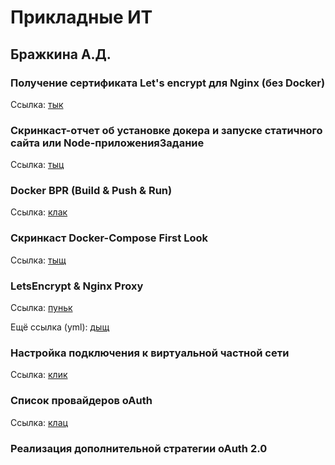 # Прикладные ИТ
## Бражкина А.Д.


### Получение сертификата Let's encrypt для Nginx (без Docker)

Ссылка: [тык](https://drive.google.com/file/d/1MYzaJxvUZmjOEilTAgrEHyLyqPWQvUvq/view?usp=sharing)

### Скринкаст-отчет об установке докера и запуске статичного сайта или Node-приложенияЗадание

Ссылка: [тыц](https://drive.google.com/file/d/11hW1O7vxrk6V3-fOLoV22xgxSLZ220uz/view?usp=sharing)

### Docker BPR (Build & Push & Run)

Ссылка: [клак](https://hub.docker.com/r/brazhkinanastya/myfirstapp)

### Скринкаст Docker-Compose First Look

Ссылка: [тыщ](https://drive.google.com/file/d/1vx2whvXNeVD-HKPU397JNes7UBIa3_Un/view?usp=sharing)

### LetsEncrypt & Nginx Proxy

Ссылка: [пуньк](https://drive.google.com/file/d/1iqpT04h82-dlZdsEO6e2cJmawFhshiMl/view?usp=sharing)

Ещё ссылка (yml): [дыщ](https://drive.google.com/file/d/1ixXwXI7GCGerb24zcUBaqXKO4BJf54O9/view?usp=sharing)

### Настройка подключения к виртуальной частной сети

Ссылка: [клик](https://drive.google.com/file/d/1I0_vGEK9rCXllW20F_ord4KXa0mnZjQ4/view?usp=sharing)

### Список провайдеров oAuth

Ссылка: [клац](https://drive.google.com/file/d/1UNy1bbq8XP70SP-yMnaVJaWoihNcBUhM/view?usp=sharing)

### Реализация дополнительной стратегии oAuth 2.0


